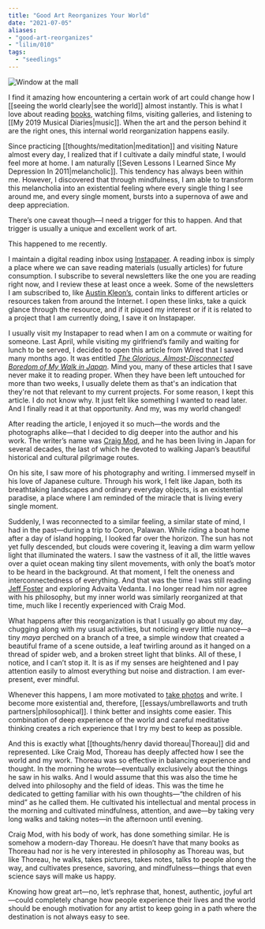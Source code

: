 ```yaml
---
title: "Good Art Reorganizes Your World"
date: "2021-07-05"
aliases:
- "good-art-reorganizes"
- "lilim/010"
tags:
  - "seedlings"
---
```

![Window at the mall](essays/images/Window-at-the-mall.jpg)

I find it amazing how encountering a certain work of art could change how I [[seeing the world clearly|see the world]] almost instantly. This is what I love about reading [books](/tags/hero-books/), watching films, visiting galleries, and listening to [[My 2019 Musical Diaries|music]]. When the art and the person behind it are the right ones, this internal world reorganization happens easily.

Since practicing [[thoughts/meditation|meditation]] and visiting Nature almost every day, I realized that if I cultivate a daily mindful state, I would feel more at home. I am naturally [[Seven Lessons I Learned Since My Depression In 2011|melancholic]]. This tendency has always been within me. However, I discovered that through mindfulness, I am able to transform this melancholia into an existential feeling where every single thing I see around me, and every single moment, bursts into a supernova of awe and deep appreciation.

There’s one caveat though—I need a trigger for this to happen. And that trigger is usually a unique and excellent work of art.

This happened to me recently.

I maintain a digital reading inbox using [Instapaper](https://www.instapaper.com). A reading inbox is simply a place where we can save reading materials (usually articles) for future consumption. I subscribe to several newsletters like the one you are reading right now, and I review these at least once a week. Some of the newsletters I am subscribed to, like [Austin Kleon’s](https://austinkleon.com/newsletter), contain links to different articles or resources taken from around the Internet. I open these links, take a quick glance through the resource, and if it piqued my interest or if it is related to a project that I am currently doing, I save it on Instapaper.

I usually visit my Instapaper to read when I am on a commute or waiting for someone. Last April, while visiting my girlfriend’s family and waiting for lunch to be served, I decided to open this article from Wired that I saved many months ago. It was entitled [_The Glorious, Almost-Disconnected Boredom of My Walk in Japan_](https://www.wired.com/story/six-weeks-100s-miles-hours-glorious-boredom-japan). Mind you, many of these articles that I save never make it to reading proper. When they have been left untouched for more than two weeks, I usually delete them as that's an indication that they're not that relevant to my current projects. For some reason, I kept this article. I do not know why. It just felt like something I wanted to read later. And I finally read it at that opportunity. And my, was my world changed!

After reading the article, I enjoyed it so much—the words and the photographs alike—that I decided to dig deeper into the author and his work. The writer’s name was [Craig Mod](https://craigmod.com), and he has been living in Japan for several decades, the last of which he devoted to walking Japan’s beautiful historical and cultural pilgrimage routes.

On his site, I saw more of his photography and writing. I immersed myself in his love of Japanese culture. Through his work, I felt like Japan, both its breathtaking landscapes and ordinary everyday objects, is an existential paradise, a place where I am reminded of the miracle that is living every single moment.

Suddenly, I was reconnected to a similar feeling, a similar state of mind, I had in the past—during a trip to Coron, Palawan. While riding a boat home after a day of island hopping, I looked far over the horizon. The sun has not yet fully descended, but clouds were covering it, leaving a dim warm yellow light that illuminated the waters. I saw the vastness of it all, the little waves over a quiet ocean making tiny silent movements, with only the boat’s motor to be heard in the background. At that moment, I felt the oneness and interconnectedness of everything. And that was the time I was still reading [Jeff Foster](https://www.facebook.com/LifeWithoutACentre) and exploring Advaita Vedanta. I no longer read him nor agree with his philosophy, but my inner world was similarly reorganized at that time, much like I recently experienced with Craig Mod.

What happens after this reorganization is that I usually go about my day, chugging along with my usual activities, but noticing every little nuance—a tiny _maya_ perched on a branch of a tree, a simple window that created a beautiful frame of a scene outside, a leaf twirling around as it hanged on a thread of spider web, and a broken street light that blinks. All of these, I notice, and I can’t stop it. It is as if my senses are heightened and I pay attention easily to almost everything but noise and distraction. I am ever-present, ever mindful.

Whenever this happens, I am more motivated to [take photos](https://www.instagram.com/vinceimbat/) and write. I become more existential and, therefore, [[essays/umbrellaworts and truth partners|philosophical]]. I think better and insights come easier. This combination of deep experience of the world and careful meditative thinking creates a rich experience that I try my best to keep as possible.

And this is exactly what [[thoughts/henry david thoreau|Thoreau]] did and represented. Like Craig Mod, Thoreau has deeply affected how I see the world and my work. Thoreau was so effective in balancing experience and thought. In the morning he wrote—eventually exclusively about the things he saw in his walks. And I would assume that this was also the time he delved into philosophy and the field of ideas. This was the time he dedicated to getting familiar with his own thoughts—“the children of his mind” as he called them. He cultivated his intellectual and mental process in the morning and cultivated mindfulness, attention, and awe—by taking very long walks and taking notes—in the afternoon until evening.

Craig Mod, with his body of work, has done something similar. He is somehow a modern-day Thoreau. He doesn’t have that many books as Thoreau had nor is he very interested in philosophy as Thoreau was, but like Thoreau, he walks, takes pictures, takes notes, talks to people along the way, and cultivates presence, savoring, and mindfulness—things that even science says will make us happy.

Knowing how great art—no, let’s rephrase that, honest, authentic, joyful art—could completely change how people experience their lives and the world should be enough motivation for any artist to keep going in a path where the destination is not always easy to see.
